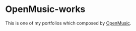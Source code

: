 # OpenMusic-works
This is one of my portfolios which composed by [OpenMusic](http://repmus.ircam.fr/openmusic/home).
